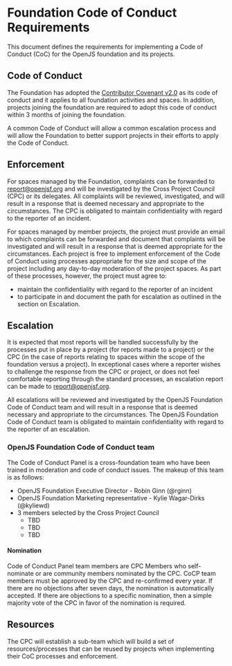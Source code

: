 # Foundation Code of Conduct Requirements

This document defines the requirements for implementing a Code of Conduct (CoC)
for the OpenJS foundation and its projects.

## Code of Conduct

The Foundation has adopted the
[Contributor Covenant v2.0](https://www.contributor-covenant.org/version/2/0/code_of_conduct/)
as its code of conduct and it applies to all foundation activities and spaces. In
addition, projects joining the foundation are required to adopt this code of conduct
within 3 months of joining the foundation.

A common Code of Conduct will allow a common
escalation process and will allow the Foundation to better support projects in their efforts to apply
the Code of Conduct.

## Enforcement

For spaces managed by the Foundation, complaints can be forwarded to report@openjsf.org and will
be investigated by the Cross Project Council (CPC) or its delegates. All complaints will be reviewed,
investigated, and will result in a response that is deemed necessary and appropriate
to the circumstances. The CPC is obligated to maintain confidentiality with regard
to the reporter of an incident.

For spaces managed by member projects, the project must provide an email to which complaints
can be forwarded and document that complaints will be investigated and will result in a
response that is deemed appropriate for the circumstances. Each project is free to
implement enforcement of the Code of Conduct using processes appropriate for the size
and scope of the project including any day-to-day moderation of the project spaces. As part
of these processes, however, the project must agree to:
  * maintain the confidentiality with regard to the reporter of an incident
  * to participate in and document the path for escalation as outlined in the section on Escalation.

## Escalation

It is expected that most reports will be handled successfully by the processes put
in place by a project (for reports made to a project) or the CPC (in the
case of reports relating to spaces within the scope of the foundation versus a project).
In exceptional cases where a reporter wishes to challenge the response from the CPC or
project, or does not feel comfortable reporting through the standard processes, an escalation
report can be made to report@openjsf.org.

All escalations will be reviewed and investigated by the OpenJS Foundation Code of Conduct team
and will result in a response that is deemed necessary and appropriate to the circumstances.
The OpenJS Foundation Code of Conduct team is obligated to maintain confidentiality with regard
to the reporter of an escalation.

### OpenJS Foundation Code of Conduct team

The Code of Conduct Panel is a cross-foundation team who have been trained in moderation
and code of conduct issues. The makeup of this team is as follows:

* OpenJS Foundation Executive Director - Robin Ginn (@rginn)
* OpenJS Foundation Marketing representative - Kylie Wagar-Dirks (@kyliewd)
* 3 members selected by the Cross Project Council
  - TBD
  - TBD
  - TBD

#### Nomination

Code of Conduct Panel team members are CPC Members who self-nominate or are community
members nominated by the CPC. CoCP team members must be approved by the CPC and re-confirmed
every year. If there are no objections after seven days, the nomination is automatically
accepted. If there are objections to a specific nomination, then a simple majority vote of
the CPC in favor of the nomination is required.

## Resources

The CPC will establish a sub-team which will build a set of resources/processes that
can be reused by projects when implementing their CoC processes and enforcement.
